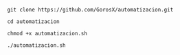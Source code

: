 ```
git clone https://github.com/GorosX/automatizacion.git
```
```
cd automatizacion
```
```
chmod +x automatizacion.sh
```
```
./automatizacion.sh
```
